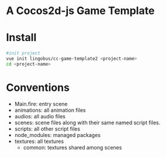 A Cocos2d-js Game Template
====

Install
====
```bash
#init project
vue init lingobus/cc-game-template2 <project-name>
cd <project-name>
```

Conventions
====

- Main.fire: entry scene
- animations: all animation files
- audios: all audio files
- scenes: scene files along with their same named script files.
- scripts: all other script files
- node_modules: managed packages
- textures: all textures
  - common: textures shared among scenes
